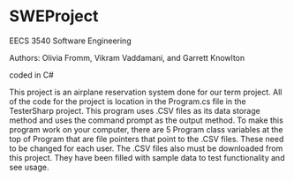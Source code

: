 # SWEProject

EECS 3540 Software Engineering

Authors: Olivia Fromm, Vikram Vaddamani, and Garrett Knowlton

coded in C#

This project is an airplane reservation system done for our term project. All of the code for the project is location in the Program.cs file in the TesterSharp project.
This program uses .CSV files as its data storage method and uses the command prompt as the output method. To make this program work on your computer, there are 5 Program
class variables at the top of Program that are file pointers that point to the .CSV files. These need to be changed for each user. The .CSV files also must be 
downloaded from this project. They have been filled with sample data to test functionality and see usage. 
